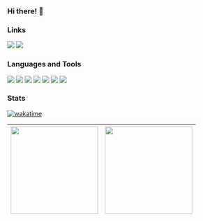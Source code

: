 ### Hi there! 👋

### Links
[<img src="https://img.shields.io/badge/LinkedIn-0D1117?style=for-the-badge&logo=linkedin&logoColor=2e7cd4"/>](https://www.linkedin.com/in/mariafcatani/) <img src="https://img.shields.io/badge/Gmail-0D1117?style=for-the-badge&logo=gmail&logoColor=2e7cd4">

### Languages and Tools
<img src="https://img.shields.io/badge/Ruby-0D1117?style=for-the-badge&logo=ruby&logoColor=2e7cd4"> <img src="https://img.shields.io/badge/rails-0D1117.svg?style=for-the-badge&logo=ruby-on-rails&logoColor=2e7cd4"> <img src="https://img.shields.io/badge/Delphi-0D1117?style=for-the-badge&logo=delphi&logoColor=2e7cd4"> <img src="https://img.shields.io/badge/python-0D1117?style=for-the-badge&logo=python&logoColor=2e7cd4"> <img src="https://img.shields.io/badge/HTML5-0D1117?style=for-the-badge&logo=html5&logoColor=2e7cd4">  <img src="https://img.shields.io/badge/CSS3-0D1117?style=for-the-badge&logo=css3&logoColor=2e7cd4"> <img src="https://img.shields.io/badge/JavaScript-0D1117?style=for-the-badge&logo=javascript&logoColor=2e7cd4"> 

### Stats
[![wakatime](https://wakatime.com/badge/user/77b6e513-896a-427f-8e46-9a67cbd76f56.svg)](https://wakatime.com/@77b6e513-896a-427f-8e46-9a67cbd76f56)

| <img height="200em" src="https://github-readme-stats-maria-fernanda-catanis-projects.vercel.app/api?username=mariafcatani&show_icons=true&include_all_commits=true&count_private=true"/> | <img height="200em" src="https://github-readme-stats.vercel.app/api/wakatime?username=mariafcatani"/> |
| ------------- | ------------- |  
